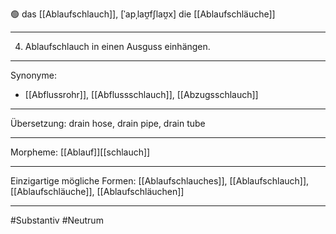 🟢 das [[Ablaufschlauch]], [ˈapˌlaʊ̯fʃlaʊ̯x]
die [[Ablaufschläuche]]

---
4. Ablaufschlauch in einen Ausguss einhängen.

---
Synonyme:
- [[Abflussrohr]], [[Abflussschlauch]], [[Abzugsschlauch]]

---
Übersetzung: drain hose, drain pipe, drain tube

---
Morpheme:
[[Ablauf]][[schlauch]]

---
Einzigartige mögliche Formen: [[Ablaufschlauches]], [[Ablaufschlauch]], [[Ablaufschläuche]], [[Ablaufschläuchen]]

---
#Substantiv #Neutrum